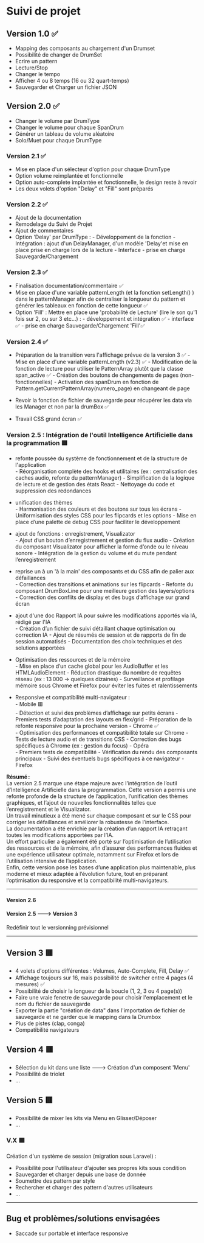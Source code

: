 # Suivi de projet

## Version 1.0 ✅

- Mapping des composants au chargement d'un Drumset
- Possibilité de changer de DrumSet
- Ecrire un pattern
- Lecture/Stop
- Changer le tempo
- Afficher 4 ou 8 temps (16 ou 32 quart-temps)
- Sauvegarder et Charger un fichier JSON

## Version 2.0 ✅

- Changer le volume par DrumType
- Changer le volume pour chaque SpanDrum
- Générer un tableau de volume aléatoire
- Solo/Muet pour chaque DrumType

### Version 2.1 ✅

- Mise en place d'un sélecteur d'option pour chaque DrumType
- Option volume reimplantée et fonctionnelle
- Option auto-complete implantée et fonctionnelle, le design reste à revoir
- Les deux volets d'option "Delay" et "Fill" sont préparés

### Version 2.2 ✅

- Ajout de la documentation
- Remodelage du Suivi de Projet
- Ajout de commentaires
- Option 'Delay' par DrumType :
        - Développement de la fonction
        - Intégration : ajout d'un DelayManager, d'un modèle 'Delay'et mise en place prise en charge lors de la lecture
        - Interface
        - prise en charge Sauvegarde/Chargement

### Version 2.3 ✅

- Finalisation documentation/commentaire ✅
- Mise en place d'une variable patternLength (et la fonction setLength() ) dans le patternManager afin de centraliser la longueur du pattern et générer les tableaux en fonction de cette longueur ✅
- Option 'Fill' : Mettre en place une 'probabilité de Lecture' (lire le son qu'1 fois sur 2, ou sur 3 etc...) :
        - développement et intégration ✅
        - interface ✅
        - prise en charge Sauvegarde/Chargement 'Fill'✅

### Version 2.4 ✅

- Préparation de la transition vers l'affichage prévue de la version 3 ✅
        - Mise en place d'une variable patternLength (v2.3) ✅
        - Modification de la fonction de lecture pour utiliser le PatternArray plutôt que la classe span_active ✅
        - Création des boutons de changements de pages (non-fonctionnelles)
        - Activation des spanDrum en fonction de Pattern.getCurrentPatternArray(numero_page) en changeant de page

- Revoir la fonction de fichier de sauvegarde pour récupérer les data via les Manager et non par la drumBox ✅
- Travail CSS grand écran ✅

### Version 2.5 : Intégration de l'outil Intelligence Artificielle dans la programmation 🟥

- refonte poussée du système de fonctionnement et de la structure de l'application  
        - Réorganisation complète des hooks et utilitaires (ex : centralisation des caches audio, refonte du patternManager)
        - Simplification de la logique de lecture et de gestion des états React
        - Nettoyage du code et suppression des redondances

- unification des thèmes  
        - Harmonisation des couleurs et des boutons sur tous les écrans
        - Uniformisation des styles CSS pour les flipcards et les options
        - Mise en place d’une palette de debug CSS pour faciliter le développement

- ajout de fonctions : enregistrement, Visualizator  
        - Ajout d’un bouton d’enregistrement et gestion du flux audio
        - Création du composant Visualizator pour afficher la forme d’onde ou le niveau sonore
        - Intégration de la gestion du volume et du mute pendant l’enregistrement

- reprise un à un 'à la main' des composants et du CSS afin de palier aux défaillances  
         - Correction des transitions et animations sur les flipcards
        - Refonte du composant DrumBoxLine pour une meilleure gestion des layers/options
        - Correction des conflits de display et des bugs d’affichage sur grand écran

- ajout d'une doc Rapport IA pour suivre les modifications apportés via IA, rédigé par l'IA  
         - Création d’un fichier de suivi détaillant chaque optimisation ou correction IA
        - Ajout de résumés de session et de rapports de fin de session automatisés
        - Documentation des choix techniques et des solutions apportées

- Optimisation des ressources et de la mémoire  
        - Mise en place d’un cache global pour les AudioBuffer et les HTMLAudioElement
        - Réduction drastique du nombre de requêtes réseau (ex : 13 000 → quelques dizaines)
        - Surveillance et profilage mémoire sous Chrome et Firefox pour éviter les fuites et ralentissements

- Responsive et compatibilité multi-navigateur :  
        - Mobile 🟥  
            - Détection et suivi des problèmes d’affichage sur petits écrans
            - Premiers tests d’adaptation des layouts en flex/grid
            - Préparation de la refonte responsive pour la prochaine version
        - Chrome ✅  
            - Optimisation des performances et compatibilité totale sur Chrome
            - Tests de lecture audio et de transitions CSS
            - Correction des bugs spécifiques à Chrome (ex : gestion du focus)
        - Opéra  
            - Premiers tests de compatibilité
            - Vérification du rendu des composants principaux
            - Suivi des éventuels bugs spécifiques à ce navigateur
        - Firefox

**Résumé :**  
La version 2.5 marque une étape majeure avec l’intégration de l’outil d’Intelligence Artificielle dans la programmation. Cette version a permis une refonte profonde de la structure de l’application, l’unification des thèmes graphiques, et l’ajout de nouvelles fonctionnalités telles que l’enregistrement et le Visualizator.  
Un travail minutieux a été mené sur chaque composant et sur le CSS pour corriger les défaillances et améliorer la robustesse de l’interface.  
La documentation a été enrichie par la création d’un rapport IA retraçant toutes les modifications apportées par l’IA.  
Un effort particulier a également été porté sur l’optimisation de l’utilisation des ressources et de la mémoire, afin d’assurer des performances fluides et une expérience utilisateur optimale, notamment sur Firefox et lors de l’utilisation intensive de l’application.  
Enfin, cette version pose les bases d’une application plus maintenable, plus moderne et mieux adaptée à l’évolution future, tout en préparant l’optimisation du responsive et la compatibilité multi-navigateurs.

----

#### Version 2.6

#### Version 2.5 ---> Version 3

Redéfinir tout le versionning prévisionnel

----

## Version 3 🟥

- 4 volets d'options différentes : Volumes, Auto-Complete, Fill, Delay ✅
- Affichage toujours sur 16, mais possibilité de switcher entre 4 pages (4 mesures) ✅
- Possibilité de choisir la longueur de la boucle (1, 2, 3 ou 4 page(s))
- Faire une vraie fenetre de sauvegarde pour choisir l'emplacement et le nom du fichier de sauvegarde
- Exporter la partie "création de data" dans l'importation de fichier de sauvegarde et ne garder que le mapping dans la Drumbox
- Plus de pistes (clap, conga)
- Compatibilité navigateurs

## Version 4 🟥

- Sélection du kit dans une liste ---> Création d'un composent 'Menu'
- Possibilité de triolet
- ...

## Version 5 🟥

- Possibilité de mixer les kits via Menu en Glisser/Déposer
- ...

### V.X 🟥

Création d'un système de session (migration sous Laravel) :

- Possibilité pour l'utilisateur d'ajouter ses propres kits sous condition
- Sauvegarder et charger depuis une base de donnée
- Soumettre des pattern par style
- Rechercher et charger des pattern d'autres utilisateurs
- ...

----

## Bug et problèmes/solutions envisagées

- Saccade sur portable et interface responsive
